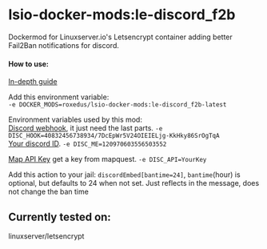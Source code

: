 # lsio-docker-mods:le-discord_f2b

Dockermod for Linuxserver.io's Letsencrypt container adding better Fail2Ban notifications for discord.

#### How to use:
[In-depth guide](https://github.com/linuxserver/docker-mods#using-a-docker-mod) 

Add this environment variable:  
```-e DOCKER_MODS=roxedus/lsio-docker-mods:le-discord_f2b-latest```



Environment variables used by this mod:  
[Discord webhook](https://support.discordapp.com/hc/en-us/articles/228383668-Intro-to-Webhooks), it just need the last parts. ```-e DISC_HOOK=40832456738934/7DcEpWr5V24OIEIELjg-KkHky86SrOgTqA```  
[Your discord ID](https://support.discordapp.com/hc/en-us/articles/206346498-Where-can-I-find-my-User-Server-Message-ID-). ```-e DISC_ME=120970603556503552```

[Map API Key](https://developer.mapquest.com/) get a key from mapquest. ```-e DISC_API=YourKey```

Add this action to your jail: `discordEmbed[bantime=24]`, `bantime`(hour) is optional, but defaults to 24 when not set. Just reflects in the message, does not change the ban time

## Currently tested on:  
linuxserver/letsencrypt
